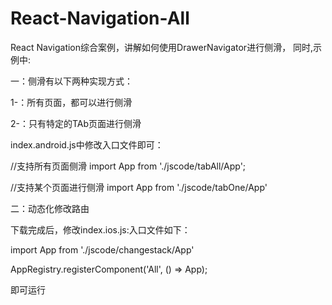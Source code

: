 # React-Navigation-All
React Navigation综合案例，讲解如何使用DrawerNavigator进行侧滑，
同时,示例中:

一：侧滑有以下两种实现方式：

1-：所有页面，都可以进行侧滑

2-：只有特定的TAb页面进行侧滑

index.android.js中修改入口文件即可：

//支持所有页面侧滑
import App from './jscode/tabAll/App';

//支持某个页面进行侧滑
import App from './jscode/tabOne/App'

二：动态化修改路由

下载完成后，修改index.ios.js:入口文件如下：

import App from './jscode/changestack/App'

AppRegistry.registerComponent('All', () => App);

即可运行



